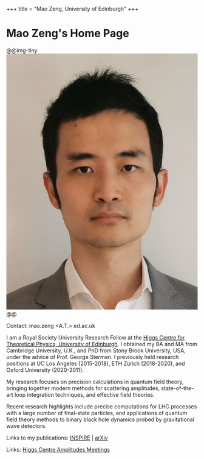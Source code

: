 +++
title = "Mao Zeng, University of Edinburgh"
+++
<!-- @def tags = ["syntax", "code"] -->

# Mao Zeng's Home Page

@@img-tiny
![Portrait](/assets/portrait.jpg)
@@

Contact: mao.zeng <A.T.> ed.ac.uk

I am a Royal Society University Research Fellow at the [Higgs Centre for Theoretical Physics, University of Edinburgh](https://higgs.ph.ed.ac.uk/). I obtained my BA and MA from Cambridge University, U.K., and PhD from Stony Brook University, USA, under the advice of Prof. George Sterman. I previously held research positions at UC Los Angeles (2015-2018), ETH Zürich (2018-2020), and Oxford University (2020-2011).
<!-- the [Mani L. Bhanumik Institute for Theoretical Physics at UC Los Angeles](https://bhaumik-institute.physics.ucla.edu/), the [Institute for Theoretical Physics at ETH Zürich](https://itp.phys.ethz.ch/), and the [Rudolf Peierls Centre for Theoretical Physics at Oxford University](https://www.physics.ox.ac.uk/research/subdepartment/rudolf-peierls-centre-theoretical-physics). -->

My research focuses on precision calculations in quantum field theory, bringing together modern methods for scattering amplitudes, state-of-the-art loop integration techniques, and effective field theories.

Recent research highlights include precise computations for LHC processes with a large number of final-state particles, and applications of quantum field theory methods to binary black hole dynamics probed by gravitational wave detectors.

Links to my publications: [INSPIRE](https://inspirehep.net/authors/1310565?ui-citation-summary=true) | [arXiv](https://arxiv.org/a/zeng_m_1)

Links: [Higgs Centre Amplitudes Meetings](/amps/)

